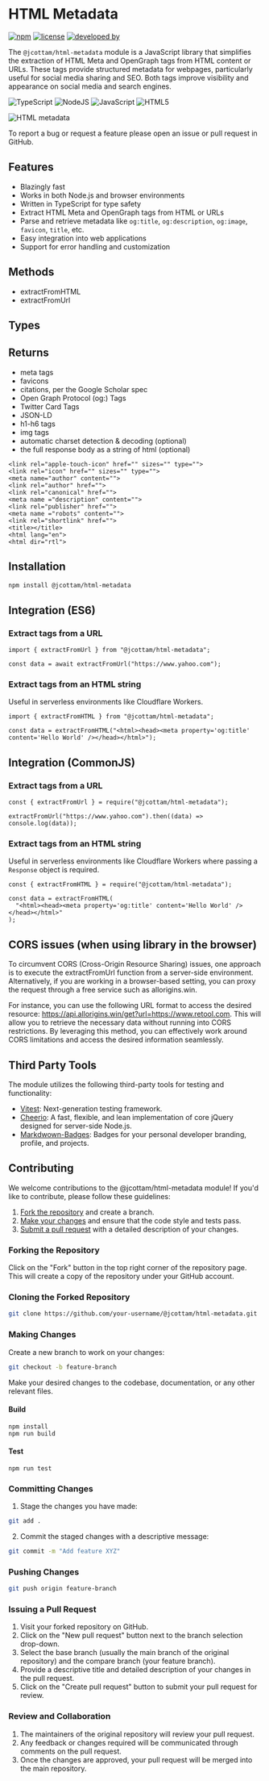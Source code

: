 # HTML Metadata

[![npm](https://img.shields.io/npm/v/%40jcottam%2Fhtml-metadata)](https://www.npmjs.com/package/@jcottam/html-metadata)
[![license](https://img.shields.io/npm/l/%40jcottam%2Fhtml-metadata)](https://en.wikipedia.org/wiki/ISC_license)
[![developed by](https://img.shields.io/badge/developed_by-javascript.johnny-white)](http://www.johnryancottam.com)

The `@jcottam/html-metadata` module is a JavaScript library that simplifies the extraction of HTML Meta and OpenGraph tags from HTML content or URLs. These tags provide structured metadata for webpages, particularly useful for social media sharing and SEO. Both tags improve visibility and appearance on social media and search engines.

![TypeScript](https://img.shields.io/badge/typescript-%23007ACC.svg?style=for-the-badge&logo=typescript&logoColor=white)
![NodeJS](https://img.shields.io/badge/node.js-6DA55F?style=for-the-badge&logo=node.js&logoColor=white) ![JavaScript](https://img.shields.io/badge/javascript-%23323330.svg?style=for-the-badge&logo=javascript&logoColor=%23F7DF1E) ![HTML5](https://img.shields.io/badge/html5-%23E34F26.svg?style=for-the-badge&logo=html5&logoColor=white)

![HTML metadata](https://imagedelivery.net/6poAymKUmuHuReMW_n6-MA/45759903-8755-4aa4-a718-e0176107d800/public)

To report a bug or request a feature please open an issue or pull request in GitHub.

## Features

- Blazingly fast
- Works in both Node.js and browser environments
- Written in TypeScript for type safety
- Extract HTML Meta and OpenGraph tags from HTML or URLs
- Parse and retrieve metadata like `og:title`, `og:description`, `og:image`, `favicon`, `title`, etc.
- Easy integration into web applications
- Support for error handling and customization

## Methods

- extractFromHTML
- extractFromUrl

## Types

## Returns

- meta tags
- favicons
- citations, per the Google Scholar spec
- Open Graph Protocol (og:) Tags
- Twitter Card Tags
- JSON-LD
- h1-h6 tags
- img tags
- automatic charset detection & decoding (optional)
- the full response body as a string of html (optional)

```
<link rel="apple-touch-icon" href="" sizes="" type="">
<link rel="icon" href="" sizes="" type="">
<meta name="author" content="">
<link rel="author" href="">
<link rel="canonical" href="">
<meta name ="description" content="">
<link rel="publisher" href="">
<meta name ="robots" content="">
<link rel="shortlink" href="">
<title></title>
<html lang="en">
<html dir="rtl">
```

## Installation

```bash
npm install @jcottam/html-metadata
```

## Integration (ES6)

### Extract tags from a URL

```
import { extractFromUrl } from "@jcottam/html-metadata";

const data = await extractFromUrl("https://www.yahoo.com");
```

### Extract tags from an HTML string

Useful in serverless environments like Cloudflare Workers.

```
import { extractFromHTML } from "@jcottam/html-metadata";

const data = extractFromHTML("<html><head><meta property='og:title' content='Hello World' /></head></html>");
```

## Integration (CommonJS)

### Extract tags from a URL

```
const { extractFromUrl } = require("@jcottam/html-metadata");

extractFromUrl("https://www.yahoo.com").then((data) => console.log(data));
```

### Extract tags from an HTML string

Useful in serverless environments like Cloudflare Workers where passing a `Response` object is required.

```
const { extractFromHTML } = require("@jcottam/html-metadata");

const data = extractFromHTML(
  "<html><head><meta property='og:title' content='Hello World' /></head></html>"
);
```

## CORS issues (when using library in the browser)

To circumvent CORS (Cross-Origin Resource Sharing) issues, one approach is to execute the extractFromUrl function from a server-side environment. Alternatively, if you are working in a browser-based setting, you can proxy the request through a free service such as allorigins.win.

For instance, you can use the following URL format to access the desired resource: https://api.allorigins.win/get?url=https://www.retool.com. This will allow you to retrieve the necessary data without running into CORS restrictions. By leveraging this method, you can effectively work around CORS limitations and access the desired information seamlessly.

## Third Party Tools

The module utilizes the following third-party tools for testing and functionality:

- [Vitest](https://vitest.dev/): Next-generation testing framework.
- [Cheerio](https://www.npmjs.com/package/cheerio): A fast, flexible, and lean implementation of core jQuery designed for server-side Node.js.
- [Markdwown-Badges](https://ileriayo.github.io/markdown-badges/): Badges for your personal developer branding, profile, and projects.
<!-- - [Axios](https://www.npmjs.com/package/axios): A promise-based HTTP client for making HTTP requests in Node.js and browser environments. -->

## Contributing

We welcome contributions to the @jcottam/html-metadata module! If you'd like to contribute, please follow these guidelines:

1. [Fork the repository](#forking-the-repository) and create a branch.
1. [Make your changes](#making-changes) and ensure that the code style and tests pass.
1. [Submit a pull request](#issuing-a-pull-request) with a detailed description of your changes.

### Forking the Repository

Click on the "Fork" button in the top right corner of the repository page. This will create a copy of the repository under your GitHub account.

### Cloning the Forked Repository

```bash
git clone https://github.com/your-username/@jcottam/html-metadata.git
```

### Making Changes

Create a new branch to work on your changes:

```bash
git checkout -b feature-branch
```

Make your desired changes to the codebase, documentation, or any other relevant files.

#### Build

```
npm install
npm run build
```

#### Test

```
npm run test
```

### Committing Changes

1. Stage the changes you have made:

```bash
git add .
```

2. Commit the staged changes with a descriptive message:

```bash
git commit -m "Add feature XYZ"
```

### Pushing Changes

```bash
git push origin feature-branch
```

### Issuing a Pull Request

1. Visit your forked repository on GitHub.
2. Click on the "New pull request" button next to the branch selection drop-down.
3. Select the base branch (usually the main branch of the original repository) and the compare branch (your feature branch).
4. Provide a descriptive title and detailed description of your changes in the pull request.
5. Click on the "Create pull request" button to submit your pull request for review.

### Review and Collaboration

1. The maintainers of the original repository will review your pull request.
2. Any feedback or changes required will be communicated through comments on the pull request.
3. Once the changes are approved, your pull request will be merged into the main repository.
